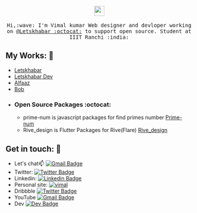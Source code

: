 <p align="center">
  <img src="https://user-images.githubusercontent.com/5679180/79618120-0daffb80-80be-11ea-819e-d2b0fa904d07.gif" width="27px">
  <br><br>
  <samp>
    Hi,:wave: I'm Vimal kumar Web designer and devloper working on <a href="https://github.com/letskhabar">@Letskhabar :octocat:</a> to support open source. Student at IIIT Ranchi :india:
  </samp>
</p>


## My Works: :stars:
- [Letskhabar](https://letskhabar.com)
- [Letskhabar Dev](https://dev.letskhabar.com)
- [Alfaaz](https://alfaaz.letskhabar.com)
- [Bob](https://github.com/vimalverma558/Bob)
- ### Open Source Packages :octocat:
  - prime-num is javascript packages for find primes number [Prime-num](https://www.npmjs.com/package/prime-num)
  - Rive_design is Flutter Packages for Rive(Flare) [Rive_design](https://pub.dev/packages/rive_design)

## Get in touch: 💬
- Let's chat:mailbox: [![Gmail Badge](https://img.shields.io/badge/-vimal@websense.tech-c14438?style=flat-square&logo=Gmail&logoColor=white)](mailto:vimal@websense.tech)
- Twitter: [![Twitter Badge](https://img.shields.io/badge/-vimalverma558-blue?style=flat-square&logo=twitter&logoColor=white)](https://www.twitter.com/vimalverma558/)
- Linkedin: [![Linkedin Badge](https://img.shields.io/badge/-vimalverma558-blue?style=flat-square&logo=Linkedin&logoColor=white)](https://www.linkedin.com/in/vimalverma558/)
- Personal site: [![vimal](https://img.shields.io/badge/Website-Vimal)](https://vimal.letskhabar.com)
- Dribbble [![Twitter Badge](https://img.shields.io/badge/-vimalverma558-orange?style=flat-square&logo=Dribbble&logoColor=white)](https://dribbble.com/vimalverma)
- YouTube [![Gmail Badge](https://img.shields.io/badge/-web_sense-c14438?style=flat-square&logo=Youtube&logoColor=white)](https://youtube.com/websensevk)
- Dev [![Dev Badge](https://img.shields.io/badge/-Dev--vimal-Black?style=flat-square&logoColor=white)](https://dev.to/vimal)

